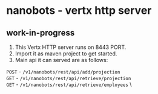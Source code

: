 # nanobots - vertx http server

## work-in-progress


1. This Vertx HTTP server runs on 8443 PORT.
2. Import it as maven project to get started.
3. Main api it can served are as follows:

```POST``` - ```/v1/nanobots/rest/api/add/projection``` \
```GET```  - ```/v1/nanobots/rest/api/retrieve/projection``` \
```GET```  - ```/v1/nanobots/rest/api/retrieve/employees``` \


